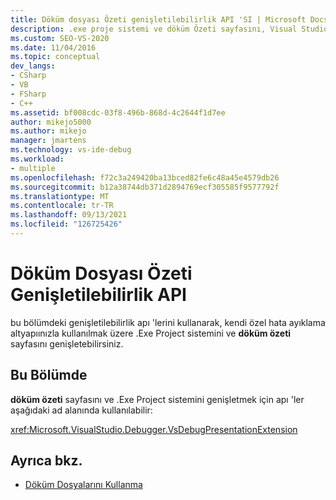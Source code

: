 ```yaml
---
title: Döküm dosyası Özeti genişletilebilirlik API 'SI | Microsoft Docs
description: .exe proje sistemi ve döküm Özeti sayfasını, Visual Studio özel hata ayıklama altyapıınızla çalışacak şekilde genişletmek için döküm dosyası Özeti genişletilebilirlik API 'sini kullanın.
ms.custom: SEO-VS-2020
ms.date: 11/04/2016
ms.topic: conceptual
dev_langs:
- CSharp
- VB
- FSharp
- C++
ms.assetid: bf008cdc-03f8-496b-868d-4c2644f1d7ee
author: mikejo5000
ms.author: mikejo
manager: jmartens
ms.technology: vs-ide-debug
ms.workload:
- multiple
ms.openlocfilehash: f72c3a249420ba13bced82fe6c48a45e4579db26
ms.sourcegitcommit: b12a38744db371d2894769ecf305585f9577792f
ms.translationtype: MT
ms.contentlocale: tr-TR
ms.lasthandoff: 09/13/2021
ms.locfileid: "126725426"
---
```

# <a name="dump-file-summary-extensibility-api"></a>Döküm Dosyası Özeti Genişletilebilirlik API
bu bölümdeki genişletilebilirlik apı 'lerini kullanarak, kendi özel hata ayıklama altyapıınızla kullanılmak üzere .Exe Project sistemini ve **döküm özeti** sayfasını genişletebilirsiniz.

## <a name="in-this-section"></a>Bu Bölümde
 **döküm özeti** sayfasını ve .Exe Project sistemini genişletmek için apı 'ler aşağıdaki ad alanında kullanılabilir:

 <xref:Microsoft.VisualStudio.Debugger.VsDebugPresentationExtension>

## <a name="see-also"></a>Ayrıca bkz.
- [Döküm Dosyalarını Kullanma](../debugger/using-dump-files.md)
